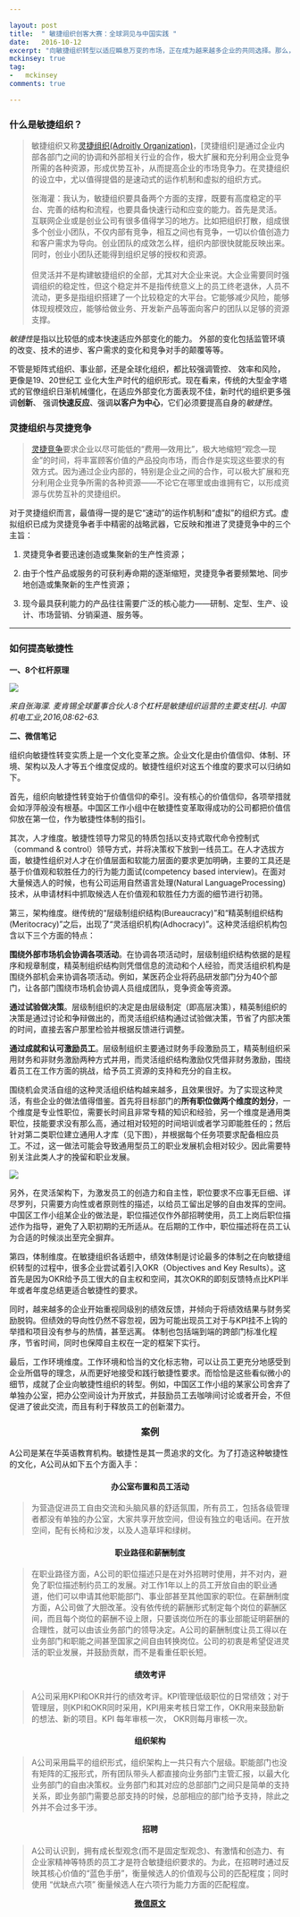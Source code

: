 ```yaml
---

layout: post
title:  " 敏捷组织创客大赛：全球洞见与中国实践 "
date:   2016-10-12
excerpt: "向敏捷组织转型以适应瞬息万变的市场，正在成为越来越多企业的共同选择。那么，在转型之路上，企业面临着哪些敏捷性挑战？应如何有效应对？又有哪些好的做法值得借鉴？"
mckinsey: true
tag:
-   mckinsey
comments: true

---
```

<link href="/md.css" rel="stylesheet"></link>

### 什么是敏捷组织？

> 敏捷组织又称[灵捷组织(Adroitly Organization)](http://wiki.mbalib.com/wiki/%E7%81%B5%E6%8D%B7%E7%BB%84%E7%BB%87)，[灵捷组织]是通过企业内部各部门之间的协调和外部相关行业的合作，极大扩展和充分利用企业竞争所需的各种资源，形成优势互补，从而提高企业的市场竞争力。在灵捷组织的设立中，尤以值得提倡的是速动式的运作机制和虚拟的组织方式。
>
> 张海灌：我认为，敏捷组织要具备两个方面的支撑，既要有高度稳定的平台、完善的结构和流程，也要具备快速行动和应变的能力。首先是灵活。 互联网企业或是创业公司有很多值得学习的地方。比如把组织打散，组成很多个创业小团队，不仅内部有竞争，相互之间也有竞争，一切以价值创造力和客户需求为导向。创业团队的成效怎么样，组织内部很快就能反映出来。同时，创业小团队还能得到组织足够的授权和资源。<br><br>但灵活并不是构建敏捷组织的全部，尤其对大企业来说。大企业需要同时强调组织的稳定性，但这个稳定并不是指传统意义上的员工终老退休，人员不流动，更多是指组织搭建了一个比较稳定的大平台。它能够减少风险，能够体现规模效应，能够给做业务、开发新产品等面向客户的团队以足够的资源支撑。

*敏捷性*是指以比较低的成本快速适应外部变化的能力。 外部的变化包括监管环填的改变、技术的进步、客户需求的变化和竞争对手的颠覆等等。

不管是矩阵式组织、事业部，还是全球化组织，都比较强调管控、
效率和风险，更像是19、20世纪工 业化大生产时代的组织形式。现在看来，传统的大型金字塔式的官僚组织日渐机械僵化，在适应外部变化方面表现不佳，新时代的组织更多强调**创新**、 强调**快速反应**、强调**以客户为中心**，它们必须要提高自身的*敏捷性*。

### 灵捷组织与灵捷竞争

> [灵捷竞争](http://wiki.mbalib.com/wiki/%E7%81%B5%E6%8D%B7%E7%BB%84%E7%BB%87)要求企业以尽可能低的“费用—效用比”，极大地缩短“观念—现金”的时间，将丰富顾客价值的产品投向市场，而合作是实现这些要求的有效方式。因为通过企业内部的，特别是企业之间的合作，可以极大扩展和充分利用企业竞争所需的各种资源——不论它在哪里或由谁拥有它，以形成资源与优势互补的灵捷组织。

对于灵捷组织而言，最值得一提的是它“速动”的运作机制和“虚拟”的组织方式。虚拟组织已成为灵捷竞争者手中精密的战略武器，它反映和推进了灵捷竞争中的三个主旨：

1.  灵捷竞争者要迅速创造或集聚新的生产性资源；

2.  由于个性产品或服务的可获利寿命期的逐渐缩短，灵捷竞争者要频繁地、同步地创造或集聚新的生产性资源；

3.  现今最具获利能力的产品往往需要广泛的核心能力——研制、定型、生产、设计、市场营销、分销渠道、服务等。

* * *

### 如何提高敏捷性

**一、8个杠杆原理**

![](http://ooo.0o0.ooo/2016/10/12/57fe203de9021.png)

_来自张海濛. 麦肯锡全球董事合伙人:8个杠杆是敏捷组织运营的主要支柱[J]. 中国机电工业,2016,08:62-63._

**二、微信笔记**

组织向敏捷性转变实质上是一个文化变革之旅。企业文化是由价值信仰、体制、环境、架构以及人才等五个维度促成的。敏捷性组织对这五个维度的要求可以归纳如下。

首先，组织向敏捷性转变始于价值信仰的牵引。没有核心的价值信仰，各项举措就会如浮萍般没有根基。中国区工作小组中在敏捷性变革取得成功的公司都把价值信仰放在第一位，作为敏捷性体制的指引。

其次，人才维度。敏捷性领导力常见的特质包括以支持式取代命令控制式（command & control）领导方式，并将决策权下放到一线员工。在人才选拔方面，敏捷性组织对人才在价值层面和软能力层面的要求更加明确，主要的工具还是基于价值观和软胜任力的行为能力面试(competency based interview)。在面对大量候选人的时候，也有公司运用自然语言处理(Natural LanguageProcessing)技术，从申请材料中抓取候选人在价值观和软胜任力方面的细节进行初筛。

第三，架构维度。继传统的“层级制组织结构(Bureaucracy)”和“精英制组织结构(Meritocracy)”之后，出现了“灵活组织机构(Adhocracy)”。这种灵活组织机构包含以下三个方面的特点：

**围绕外部市场机会协调各项活动**。在协调各项活动时，层级制组织结构依据的是程序和规章制度，精英制组织结构则凭借信息的流动和个人经验，而灵活组织机构是围绕外部机会来协调各项活动。例如，某医药企业将药品研发部门分为40个部门，让各部门围绕市场机会协调人员组成团队，竞争资金等资源。

**通过试验做决策**。层级制组织的决定是由层级制定（即高层决策），精英制组织的决策是通过讨论和争辩做出的，而灵活组织结构通过试验做决策，节省了内部决策的时间，直接去客户那里检验并根据反馈进行调整。

**通过成就和认可激励员工**。层级制组织主要通过财务手段激励员工，精英制组织采用财务和非财务激励两种方式并用，而灵活组织结构激励仅凭借非财务激励，围绕着员工在工作方面的挑战，给予员工资源的支持和充分的自主权。

围绕机会灵活自组的这种灵活组织结构越来越多，且效果很好。为了实现这种灵活，有些企业的做法值得借鉴。首先将目标部门的**所有职位做两个维度的划分**，一个维度是专业性职位，需要长时间且非常专精的知识和经验，另一个维度是通用类职位，技能要求没有那么高，通过相对较短的时间培训或者学习即能胜任的；然后针对第二类职位建立通用人才库（见下图），并根据每个任务项要求配备相应员工。不过，这一做法可能会导致通用型员工的职业发展机会相对较少。因此需要特别关注此类人才的挽留和职业发展。

![](http://ooo.0o0.ooo/2016/10/12/57fe22d96cc9d.png)

另外，在灵活架构下，为激发员工的创造力和自主性，职位要求不应事无巨细、详尽罗列，只需要方向性或者原则性的描述，以给员工留出足够的自由发挥的空间。中国区工作小组某企业的做法是，职位描述仅作外部招聘使用，员工上岗后职位描述作为指导，避免了入职初期的无所适从。在后期的工作中，职位描述将在员工认为合适的时候淡出至完全摒弃。

第四，体制维度。在敏捷组织各话题中，绩效体制是讨论最多的体制之在向敏捷组织转型的过程中，很多企业尝试着引入OKR（Objectives and Key Results）。这首先是因为OKR给予员工很大的自主权和空间，其次OKR的即刻反馈特点比KPI半年或者年度总结更适合敏捷性的要求。

同时，越来越多的企业开始重视同级别的绩效反馈，并倾向于将绩效结果与财务奖励脱钩。但绩效的导向性仍然不容忽视，因为可能出现员工对于与KPI挂不上钩的举措和项目没有参与的热情，甚至远离。
体制也包括端到端的跨部门标准化程序，节省时间，同时也保障自主权在一定的框架下实行。

最后，工作环境维度。工作环境和恰当的文化标志物，可以让员工更充分地感受到企业所倡导的理念，从而更好地接受和践行敏捷性要求。而恰恰是这些看似微小的细节，成就了企业向敏捷性组织的转型。例如，中国区工作小组的某家公司舍弃了单独办公室，把办公空间设计为开放式，并鼓励员工去咖啡间讨论或者开会，不但促进了彼此交流，而且有利于释放员工的创新潜力。

### <center>案例</center>

A公司是某在华英语教育机构。敏捷性是其一贯追求的文化。为了打造这种敏捷性的文化，A公司从如下五个方面入手：

#### <center>办公室布置和员工活动</center>

> 为营造促进员工自由交流和头脑风暴的舒适氛围，所有员工，包括各级管理者都没有单独的办公室，大家共享开放空间，但设有独立的电话间。在开放空间，配有长椅和沙发，以及人造草坪和绿树。

#### <center>职业路径和薪酬制度</center>

> 在职业路径方面，A公司的职位描述只是在对外招聘时使用，并不对内，避免了职位描述制约员工的发展。对工作1年以上的员工开放自由的职业通道，他们可以申请其他职能部门、事业部甚至其他国家的职位。在薪酬制度方面，A公司做了大胆改革。没有依传统的薪酬形式制定每个岗位的薪酬区间，而且每个岗位的薪酬不设上限，只要该岗位所在的事业部能证明薪酬的合理性，就可以由该业务部门的领导决定。A公司的薪酬制度让员工得以在业务部门和职能之间甚至国家之间自由转换岗位。公司的初衷是希望促进灵活的职业发展，并鼓励贡献，而不是看重任职长短。

#### <center>绩效考评</center>

> A公司采用KPI和OKR并行的绩效考评。KPI管理低级职位的日常绩效；对于管理层，则KPI和OKR同时采用，KPI用来考核日常工作，OKR用来鼓励新的想法、新的项目。KPI 每年审核一次， OKR则每月审核一次。

#### <center>组织架构</center>

> A公司采用扁平的组织形式，组织架构上一共只有六个层级。职能部门也没有矩阵的汇报形式，所有团队带头人都直接向业务部门主管汇报，以最大化业务部门的自由决策权。业务部门和其对应的总部部门之间只是简单的支持关系，即业务部门需要总部支持的时候，总部相应的部门给予支持，除此之外并不会过多干涉。

#### <center>招聘</center>

> A公司认识到，拥有成长型观念(而不是固定型观念)、有激情和创造力、有企业家精神等特质的员工才是符合敏捷组织要求的。为此，在招聘时通过反映其核心价值的“蓝色手册”，衡量候选人的价值观与公司的匹配程度；同时使用 “优缺点六项” 衡量候选人在六项行为能力方面的匹配程度。

<center>
<a class="btn zoombtn" href="http://mp.weixin.qq.com/s?__biz=MzA4MDUzOTIxNA==&mid=506336627&idx=1&sn=879e84341950c0dd0e2f58e9a8406866&mpshare=1&scene=1&srcid=1012iTN5LM0ZuZQp0LJifVcq#rd">
<strong>微信原文</strong>
</a>
</center>
